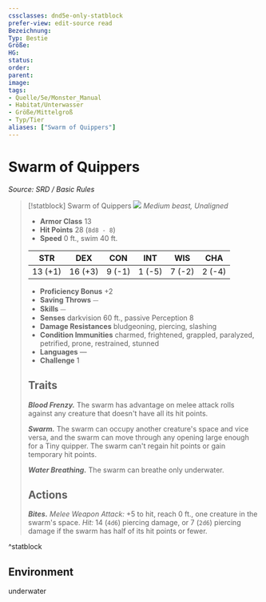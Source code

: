 ```yaml
---
cssclasses: dnd5e-only-statblock
prefer-view: edit-source read
Bezeichnung: 
Typ: Bestie
Größe: 
HG: 
status:
order:
parent:
image: 
tags:
- Quelle/5e/Monster_Manual
- Habitat/Unterwasser
- Größe/Mittelgroß
- Typ/Tier
aliases: ["Swarm of Quippers"]
---
```

# Swarm of Quippers
*Source: SRD / Basic Rules*  

> [!statblock] Swarm of Quippers
> ![](compendium/bestiary/beast/token/swarm-of-quippers.png#token)
> *Medium beast, Unaligned*
> 
> - **Armor Class** 13 
> - **Hit Points** 28 (`8d8 - 8`)
> - **Speed** 0 ft., swim 40 ft.
> 
> |STR|DEX|CON|INT|WIS|CHA|
> |:---:|:---:|:---:|:---:|:---:|:---:|
> |13 (+1)|16 (+3)| 9 (-1)| 1 (-5)| 7 (-2)| 2 (-4)|
> 
> - **Proficiency Bonus** +2
> - **Saving Throws** ⏤
> - **Skills** ⏤
> - **Senses** darkvision 60 ft., passive Perception 8
> - **Damage Resistances** bludgeoning, piercing, slashing
> - **Condition Immunities** charmed, frightened, grappled, paralyzed, petrified, prone, restrained, stunned
> - **Languages** —
> - **Challenge** 1
> 
> ## Traits
> 
> ***Blood Frenzy.*** The swarm has advantage on melee attack rolls against any creature that doesn't have all its hit points.
> 
> ***Swarm.*** The swarm can occupy another creature's space and vice versa, and the swarm can move through any opening large enough for a Tiny quipper. The swarm can't regain hit points or gain temporary hit points.
> 
> ***Water Breathing.*** The swarm can breathe only underwater.
> 
> ## Actions
> 
> ***Bites.*** *Melee Weapon Attack:* +5 to hit, reach 0 ft., one creature in the swarm's space. *Hit:* 14 (`4d6`) piercing damage, or 7 (`2d6`) piercing damage if the swarm has half of its hit points or fewer.

^statblock

## Environment

underwater